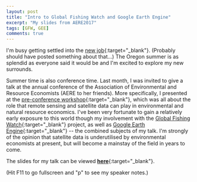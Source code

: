 ```yaml
---
layout: post
title: "Intro to Global Fishing Watch and Google Earth Engine"
excerpt: "My slides from AERE2017"
tags: [GFW, GEE]
comments: true
---
```


I'm busy getting settled into the [new job](http://economics.uoregon.edu/2017/04/05/meet-the-new-faculty-mark-colas-grant-mcdermott-woan-foong-wong/){:target="_blank"}. (Probably should have posted something about that...) The Oregon summer is as splendid as everyone said it would be and I'm excited to explore my new surrounds.

Summer time is also conference time. Last month, I was invited to give a talk at the annual conference of the Association of Environmental and Resource Economists (AERE to her friends). More specifically, I presented at the [pre-conference workshop](http://www.aere.org/assets/docs/pre-conference%20workshop.pdf){:target="_blank"}, which was all about the role that remote sensing and satellite data can play in environmental and natural resource economics. I've been very fortunate to gain a relatively early exposure to this world though my involvement with the [Global Fishing Watch](http://globalfishingwatch.org/){:target="_blank"} project, as well as [Google Earth Engine](https://earthengine.google.com/){:target="_blank"} -- the combined subjects of my talk. I'm strongly of the opinion that satellite data is underutilised by environmental economists at present, but will become a mainstay of the field in years to come.

The slides for my talk can be viewed [**here**](https://rawgit.com/grantmcdermott/aere2017/master/slides.html){:target="_blank"}.

(Hit F11 to go fullscreen and "p" to see my speaker notes.)
